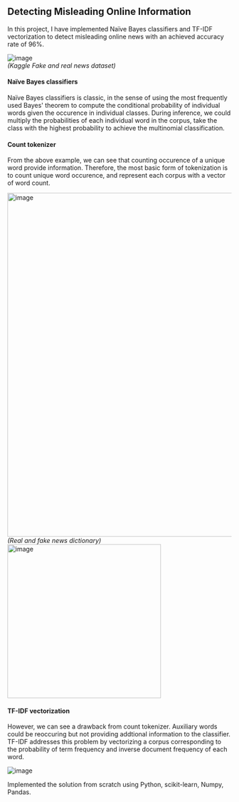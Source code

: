## Detecting Misleading Online Information

In this project, I have implemented Naïve Bayes classifiers and TF-IDF vectorization to detect misleading online news with an achieved accuracy rate of 96%.

![image](https://user-images.githubusercontent.com/21034990/228343256-5e1322a9-681f-497c-9d25-21f03190f246.png)<br>
<i>(Kaggle Fake and real news dataset)</i>

#### Naïve Bayes classifiers
Naïve Bayes classifiers is classic, in the sense of using the most frequently used Bayes' theorem to compute the conditional probability of individual words given the occurence in individual classes.  During inference, we could multiply the probabilities of each individual word in the corpus, take the class with the highest probability to achieve the multinomial classification.

#### Count tokenizer  
From the above example, we can see that counting occurence of a unique word provide information.  Therefore, the most basic form of tokenization is to count unique word occurence, and represent each corpus with a vector of word count.

<img width="771" alt="image" src="https://user-images.githubusercontent.com/21034990/228344795-9131e74c-dba2-4dad-ae49-5f295d5a7310.png">
<i>(Real and fake news dictionary)</i>

<img width="345" alt="image" src="https://user-images.githubusercontent.com/21034990/228352227-a15fd7d0-a5f5-4831-9795-ade7e1d9c5a2.png">

#### TF-IDF vectorization
However, we can see a drawback from count tokenizer.  Auxiliary words could be reoccuring but not providing addtional information to the classifier.  TF-IDF addresses this problem by vectorizing a corpus corresponding to the probability of term frequency and inverse document frequency of each word.

![image](https://user-images.githubusercontent.com/21034990/228348643-6949c322-61e3-4ee5-b218-15e620505468.png)

Implemented the solution from scratch using Python, scikit-learn, Numpy, Pandas.

